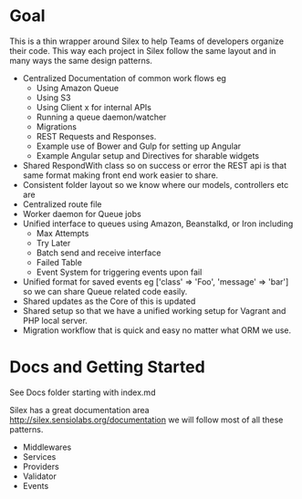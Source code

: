 # Goal

This is a thin wrapper around Silex to help Teams of developers organize their code. This
way each project in Silex follow the same layout and in many ways the same design patterns.

  * Centralized Documentation of common work flows eg
    * Using Amazon Queue
    * Using S3
    * Using Client x for internal APIs
    * Running a queue daemon/watcher
    * Migrations
    * REST Requests and Responses.
    * Example use of Bower and Gulp for setting up Angular
    * Example Angular setup and Directives for sharable widgets
  * Shared RespondWith class so on success or error the REST api is that same format making
  front end work easier to share.
  * Consistent folder layout so we know where our models, controllers etc are
  * Centralized route file
  * Worker daemon for Queue jobs
  * Unified interface to queues using Amazon, Beanstalkd, or Iron including
    * Max Attempts
    * Try Later
    * Batch send and receive interface
    * Failed Table
    * Event System for triggering events upon fail
  * Unified format for saved events eg ['class' => 'Foo', 'message' => 'bar'] so we can share Queue related code
  easily.
  * Shared updates as the Core of this is updated
  * Shared setup so that we have a unified working setup for Vagrant and PHP local server.
  * Migration workflow that is quick and easy no matter what ORM we use.


# Docs and Getting Started

See Docs folder starting with index.md

Silex has a great documentation area http://silex.sensiolabs.org/documentation we will follow most of all these patterns.

  * Middlewares
  * Services
  * Providers
  * Validator
  * Events
